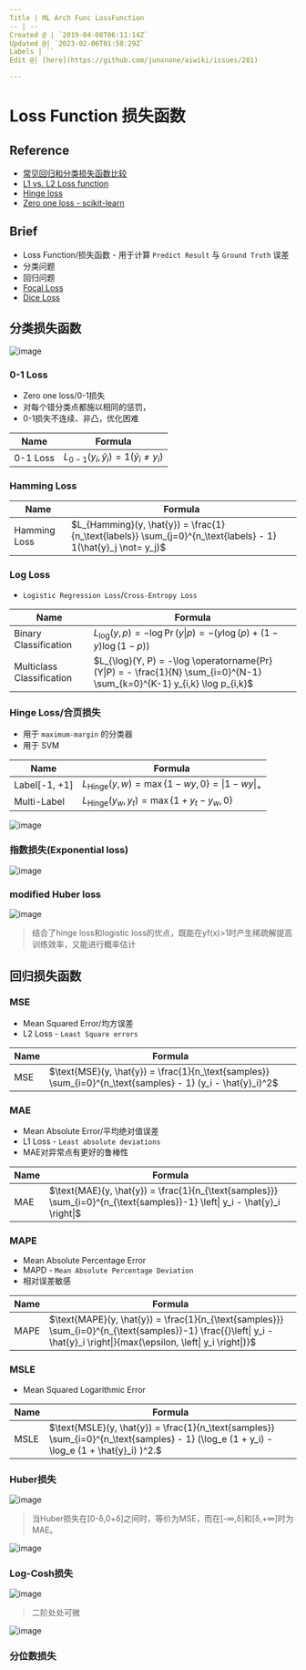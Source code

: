 ```yaml
---
Title | ML Arch Func LossFunction
-- | --
Created @ | `2019-04-08T06:11:14Z`
Updated @| `2023-02-06T01:58:29Z`
Labels | ``
Edit @| [here](https://github.com/junxnone/aiwiki/issues/281)

---
```


# Loss Function 损失函数

## Reference

- [常见回归和分类损失函数比较](https://www.cnblogs.com/massquantity/p/8964029.html)
- [L1 vs. L2 Loss function](http://rishy.github.io/ml/2015/07/28/l1-vs-l2-loss/)
- [Hinge loss](https://www.wikiwand.com/en/Hinge_loss)
- [Zero one loss - scikit-learn](https://scikit-learn.org/stable/modules/model_evaluation.html#zero-one-loss)


## Brief
- Loss Function/损失函数 - 用于计算 `Predict Result` 与 `Ground Truth` 误差
- 分类问题
- 回归问题
- [Focal Loss](/Focal_Loss)
- [Dice Loss](/Dice_Loss)

## 分类损失函数

![image](https://user-images.githubusercontent.com/2216970/67662190-e04f8400-f99d-11e9-9279-f78628ab1ea5.png)

### 0-1 Loss 
- Zero one loss/0-1损失
- 对每个错分类点都施以相同的惩罚，
- 0-1损失不连续、非凸，优化困难

Name | Formula 
-- | --
0-1 Loss | $L_{0-1}(y_i, \hat{y}_i) = 1(\hat{y}_i \not= y_i)$

### Hamming Loss


Name | Formula
-- | --
Hamming Loss | $L_{Hamming}(y, \hat{y}) = \frac{1}{n_\text{labels}} \sum_{j=0}^{n_\text{labels} - 1} 1(\hat{y}_j \not= y_j)$

### Log Loss
- `Logistic Regression Loss`/`Cross-Entropy Loss`

Name | Formula
-- | --
Binary Classification | $L_{\log}(y, p) = -\log \operatorname{Pr}(y\|p) = -(y \log (p) + (1 - y) \log (1 - p))$
Multiclass Classification | $L_{\log}(Y, P) = -\log \operatorname{Pr}(Y\|P) = - \frac{1}{N} \sum_{i=0}^{N-1} \sum_{k=0}^{K-1} y_{i,k} \log p_{i,k}$

### Hinge Loss/合页损失
- 用于 `maximum-margin` 的分类器
- 用于 SVM

Name | Formula
-- | --
Label[-1, +1] | $L_\text{Hinge}(y, w) = \max\left\{1 - wy, 0\right\} = \left\|1 - wy\right\|_+$
Multi-Label |  $L_\text{Hinge}(y_w, y_t) = \max\left\{1 + y_t - y_w, 0\right\}$

![image](https://user-images.githubusercontent.com/2216970/67666992-e3e80880-f9a7-11e9-8189-fb900e2c09ab.png)

### 指数损失(Exponential loss)
![image](https://user-images.githubusercontent.com/2216970/67667051-feba7d00-f9a7-11e9-99fa-9a58a6657fbd.png)

### modified Huber loss
![image](https://user-images.githubusercontent.com/2216970/67667064-067a2180-f9a8-11e9-8380-afcd70b53da8.png)
> 结合了hinge loss和logistic loss的优点，既能在yf(x)>1时产生稀疏解提高训练效率，又能进行概率估计


## 回归损失函数

### MSE
- Mean Squared Error/均方误差
- L2 Loss - `Least Square errors`

Name | Formula
-- | --
MSE | $\text{MSE}(y, \hat{y}) = \frac{1}{n_\text{samples}} \sum_{i=0}^{n_\text{samples} - 1} (y_i - \hat{y}_i)^2$

### MAE
- Mean Absolute Error/平均绝对值误差
- L1 Loss - `Least absolute deviations`
- MAE对异常点有更好的鲁棒性

Name | Formula
-- | --
MAE | $\text{MAE}(y, \hat{y}) = \frac{1}{n_{\text{samples}}} \sum_{i=0}^{n_{\text{samples}}-1} \left\| y_i - \hat{y}_i \right\|$


### MAPE
- Mean Absolute Percentage Error
- MAPD - `Mean Absolute Percentage Deviation`
- 相对误差敏感

Name | Formula
-- | --
MAPE | $\text{MAPE}(y, \hat{y}) = \frac{1}{n_{\text{samples}}} \sum_{i=0}^{n_{\text{samples}}-1} \frac{{}\left\| y_i - \hat{y}_i \right\|}{max(\epsilon, \left\| y_i \right\|)}$


### MSLE
- Mean Squared Logarithmic Error

Name | Formula
-- | --
MSLE | $\text{MSLE}(y, \hat{y}) = \frac{1}{n_\text{samples}} \sum_{i=0}^{n_\text{samples} - 1} (\log_e (1 + y_i) - \log_e (1 + \hat{y}_i) )^2.$



### Huber损失

![image](https://user-images.githubusercontent.com/2216970/67666096-06792200-f9a6-11e9-9fbc-ad414019a67b.png)
> 当Huber损失在[0-δ,0+δ]之间时，等价为MSE，而在[-∞,δ]和[δ,+∞]时为MAE。

![image](https://user-images.githubusercontent.com/2216970/67666131-1abd1f00-f9a6-11e9-9449-01d612c87a05.png)

### Log-Cosh损失

![image](https://user-images.githubusercontent.com/2216970/67666217-4e984480-f9a6-11e9-9a28-48d4bd854e01.png)
> 二阶处处可微

![image](https://user-images.githubusercontent.com/2216970/67666224-535cf880-f9a6-11e9-90e6-744bf2fcc32c.png)

### 分位数损失




